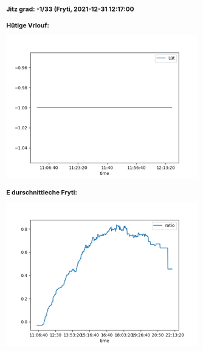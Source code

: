### Jitz grad: -1/33 (Fryti, 2021-12-31 12:17:00

### Hütige Vrlouf:
![Graph](Today.png)

### E durschnittleche Fryti:
![Graph](Fryti.png)